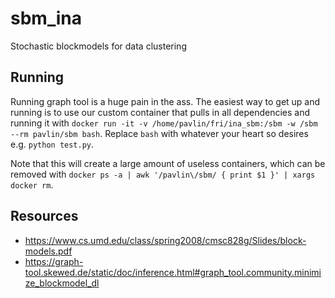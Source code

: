 # sbm_ina
Stochastic blockmodels for data clustering

## Running
Running graph tool is a huge pain in the ass. The easiest way to get up and running is to use our custom container that pulls in all dependencies and running it with `docker run -it -v /home/pavlin/fri/ina_sbm:/sbm -w /sbm --rm pavlin/sbm bash`. Replace `bash` with whatever your heart so desires e.g. `python test.py`.

Note that this will create a large amount of useless containers, which can be removed with `docker ps -a | awk '/pavlin\/sbm/ { print $1 }' | xargs docker rm`.

## Resources
- https://www.cs.umd.edu/class/spring2008/cmsc828g/Slides/block-models.pdf
- https://graph-tool.skewed.de/static/doc/inference.html#graph_tool.community.minimize_blockmodel_dl
